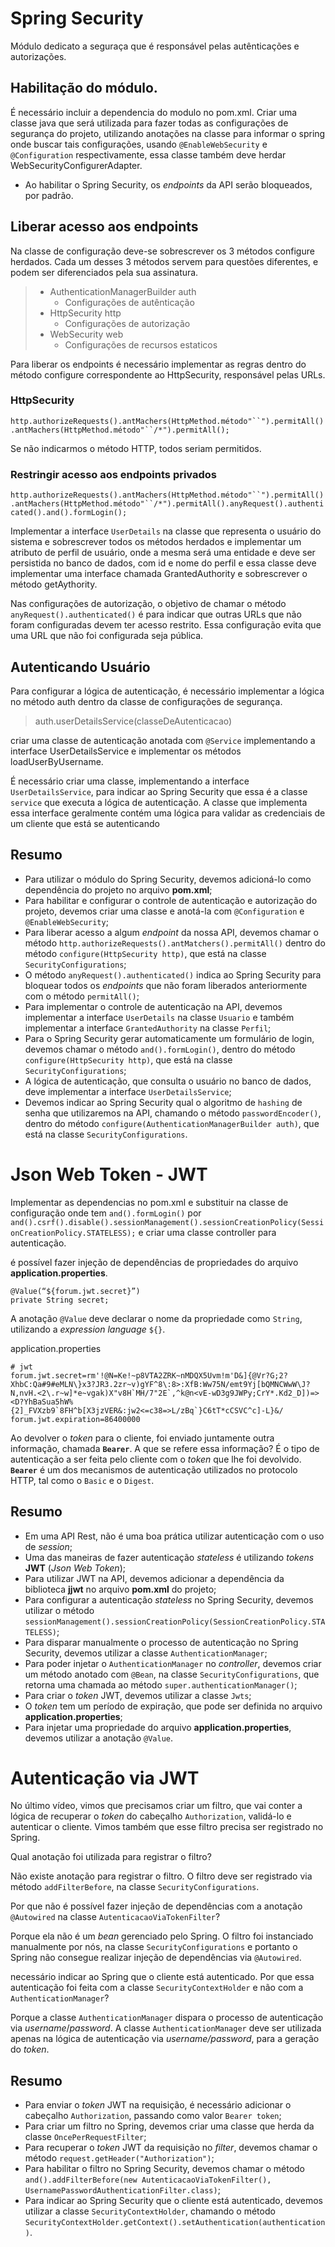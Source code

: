 # Spring Security

Módulo dedicato a seguraça que é responsável pelas autênticações e autorizações.

## Habilitação do módulo.

É necessário incluir a dependencia do modulo no pom.xml. Criar uma classe java que será utilizada para fazer todas as configurações de segurança do projeto, utilizando anotações na classe para informar o spring onde buscar tais configurações, usando `@EnableWebSecurity` e `@Configuration` respectivamente, essa classe também deve herdar WebSecurityConfigurerAdapter.

* Ao habilitar o Spring Security, os *endpoints* da API serão bloqueados, por padrão.

## Liberar acesso aos endpoints

Na classe de configuração deve-se sobrescrever os 3 métodos configure herdados. Cada um desses 3 métodos servem para questões diferentes, e podem ser diferenciados pela sua assinatura.

> * AuthenticationManagerBuilder auth
>   * Configurações de autênticação
> * HttpSecurity http
>   * Configurações de autorização
> * WebSecurity web
>   * Configurações de recursos estaticos

Para liberar os endpoints é necessário implementar as regras dentro do método configure correspondente ao HttpSecurity, responsável pelas URLs.

### HttpSecurity

`http.authorizeRequests().antMachers(HttpMethod.método"``").permitAll().antMachers(HttpMethod.método"``/*").permitAll();`

Se não indicarmos o método HTTP, todos seriam permitidos.

### Restringir acesso aos endpoints privados

`http.authorizeRequests().antMachers(HttpMethod.método"``").permitAll().antMachers(HttpMethod.método"``/*").permitAll().anyRequest().authenticated().and().formLogin();`

Implementar a interface `UserDetails` na classe que representa o usuário do sistema  e sobrescrever todos os métodos herdados e implementar um atributo de perfil de usuário, onde a mesma será uma entidade e deve ser persistida no banco de dados, com id e nome do perfil e essa classe deve implementar uma interface chamada GrantedAuthority e sobrescrever o método getAythority.

Nas configurações de autorização, o objetivo de chamar o método `anyRequest().authenticated()` é para indicar que outras URLs que não foram configuradas devem ter acesso restrito. Essa configuração evita que uma URL que não foi configurada seja pública.

## Autenticando Usuário

Para configurar a lógica de autenticação, é necessário implementar a lógica no método auth dentro da classe de configurações de segurança.

> auth.userDetailsService(classeDeAutenticacao)

criar uma classe de autenticação anotada com `@Service` implementando a interface UserDetailsService e implementar os métodos loadUserByUsername.

É necessário criar uma classe, implementando a interface `UserDetailsService`, para indicar ao Spring Security que essa é a classe `service` que executa a lógica de autenticação. A classe que implementa essa interface geralmente contém uma lógica para validar as credenciais de um cliente que está se autenticando

## Resumo


* Para utilizar o módulo do Spring Security, devemos adicioná-lo como dependência do projeto no arquivo **pom.xml**;
* Para habilitar e configurar o controle de autenticação e autorização do projeto, devemos criar uma classe e anotá-la com `@Configuration` e `@EnableWebSecurity`;
* Para liberar acesso a algum *endpoint* da nossa API, devemos chamar o método `http.authorizeRequests().antMatchers().permitAll()` dentro do método `configure(HttpSecurity http)`, que está na classe `SecurityConfigurations`;
* O método `anyRequest().authenticated()` indica ao Spring Security para bloquear todos os *endpoints* que não foram liberados anteriormente com o método `permitAll()`;
* Para implementar o controle de autenticação na API, devemos implementar a interface `UserDetails` na classe `Usuario` e também implementar a interface `GrantedAuthority` na classe `Perfil`;
* Para o Spring Security gerar automaticamente um formulário de login, devemos chamar o método `and().formLogin()`, dentro do método `configure(HttpSecurity http)`, que está na classe `SecurityConfigurations`;
* A lógica de autenticação, que consulta o usuário no banco de dados, deve implementar a interface `UserDetailsService`;
* Devemos indicar ao Spring Security qual o algoritmo de `hashing` de senha que utilizaremos na API, chamando o método `passwordEncoder()`, dentro do método `configure(AuthenticationManagerBuilder auth)`, que está na classe `SecurityConfigurations`.

# Json Web Token - JWT

Implementar as dependencias no pom.xml e substituir na classe de configuração onde tem `and().formLogin()` por `and().csrf().disable().sessionManagement().sessionCreationPolicy(SessionCreationPolicy.STATELESS);` e criar uma classe controller para autenticação.

é possível fazer injeção de dependências de propriedades do arquivo **application.properties**.

```
@Value(“${forum.jwt.secret}”)
private String secret;
```

A anotação `@Value` deve declarar o nome da propriedade como `String`, utilizando a *expression language* `${}`.

application.properties

```
# jwt
forum.jwt.secret=rm'!@N=Ke!~p8VTA2ZRK~nMDQX5Uvm!m'D&]{@Vr?G;2?XhbC:Qa#9#eMLN\}x3?JR3.2zr~v)gYF^8\:8>:XfB:Ww75N/emt9Yj[bQMNCWwW\J?N,nvH.<2\.r~w]*e~vgak)X"v8H`MH/7"2E`,^k@n<vE-wD3g9JWPy;CrY*.Kd2_D])=><D?YhBaSua5hW%{2]_FVXzb9`8FH^b[X3jzVER&:jw2<=c38=>L/zBq`}C6tT*cCSVC^c]-L}&/
forum.jwt.expiration=86400000
```

Ao devolver o *token* para o cliente, foi enviado juntamente outra informação, chamada **`Bearer`**. A que se refere essa informação? É o tipo de autenticação a ser feita pelo cliente com o *token* que lhe foi devolvido.  **`Bearer`** é um dos mecanismos de autenticação utilizados no protocolo HTTP, tal como o `Basic` e o `Digest`.

## Resumo


* Em uma API Rest, não é uma boa prática utilizar autenticação com o uso de *session*;
* Uma das maneiras de fazer autenticação *stateless* é utilizando *tokens* **JWT** (*Json Web Token*);
* Para utilizar JWT na API, devemos adicionar a dependência da biblioteca **jjwt** no arquivo **pom.xml** do projeto;
* Para configurar a autenticação *stateless* no Spring Security, devemos utilizar o método `sessionManagement().sessionCreationPolicy(SessionCreationPolicy.STATELESS)`;
* Para disparar manualmente o processo de autenticação no Spring Security, devemos utilizar a classe `AuthenticationManager`;
* Para poder injetar o `AuthenticationManager` no *controller*, devemos criar um método anotado com `@Bean`, na classe `SecurityConfigurations`, que retorna uma chamada ao método `super.authenticationManager()`;
* Para criar o *token* JWT, devemos utilizar a classe `Jwts`;
* O *token* tem um período de expiração, que pode ser definida no arquivo **application.properties**;
* Para injetar uma propriedade do arquivo **application.properties**, devemos utilizar a anotação `@Value`.


# Autenticação via JWT

No último vídeo, vimos que precisamos criar um filtro, que vai conter a lógica de recuperar o *token* do cabeçalho `Authorization`, validá-lo e autenticar o cliente. Vimos também que esse filtro precisa ser registrado no Spring.

Qual anotação foi utilizada para registrar o filtro?

Não existe anotação para registrar o filtro. O filtro deve ser registrado via método `addFilterBefore`, na classe `SecurityConfigurations`.

Por que não é possível fazer injeção de dependências com a anotação `@Autowired` na classe `AutenticacaoViaTokenFilter`?

Porque ela não é um *bean* gerenciado pelo Spring. O filtro foi instanciado manualmente por nós, na classe `SecurityConfigurations` e portanto o Spring não consegue realizar injeção de dependências via `@Autowired`.


necessário indicar ao Spring que o cliente está autenticado. Por que essa autenticação foi feita com a classe `SecurityContextHolder` e não com a `AuthenticationManager`?

Porque a classe `AuthenticationManager` dispara o processo de autenticação via *username*/*password*. A classe `AuthenticationManager` deve ser utilizada apenas na lógica de autenticação via *username/password*, para a geração do *token*.

## Resumo


* Para enviar o *token* JWT na requisição, é necessário adicionar o cabeçalho `Authorization`, passando como valor `Bearer token`;
* Para criar um filtro no Spring, devemos criar uma classe que herda da classe `OncePerRequestFilter`;
* Para recuperar o *token* JWT da requisição no *filter*, devemos chamar o método `request.getHeader("Authorization")`;
* Para habilitar o filtro no Spring Security, devemos chamar o método `and().addFilterBefore(new AutenticacaoViaTokenFilter(), UsernamePasswordAuthenticationFilter.class)`;
* Para indicar ao Spring Security que o cliente está autenticado, devemos utilizar a classe `SecurityContextHolder`, chamando o método `SecurityContextHolder.getContext().setAuthentication(authentication)`.
